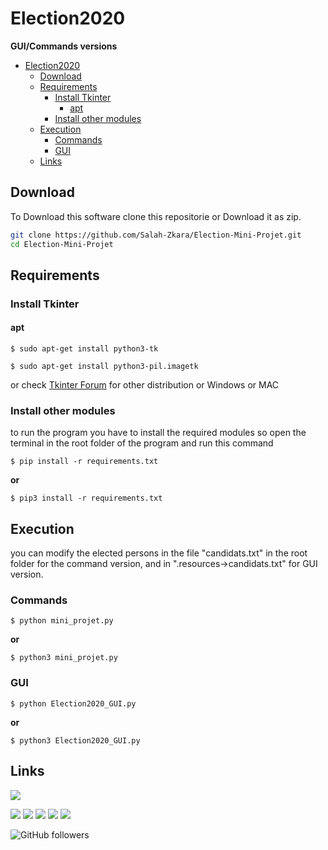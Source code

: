# Election2020
**GUI/Commands versions**
- [Election2020](#election2020)
  * [Download](#download)
  * [Requirements](#requirements)
    + [Install Tkinter](#install-tkinter)
      - [apt](#apt)
    + [Install other modules](#install-other-modules)
  * [Execution](#execution)
    + [Commands](#commands)
    + [GUI](#gui)
  * [Links](#links)
## Download
To Download this software clone this repositorie or Download it as zip.
```bash
git clone https://github.com/Salah-Zkara/Election-Mini-Projet.git
cd Election-Mini-Projet
```

## Requirements
### Install Tkinter


#### apt
`$ sudo apt-get install python3-tk`

`$ sudo apt-get install python3-pil.imagetk`

or check [Tkinter Forum](https://tkdocs.com/tutorial/install.html) for other distribution or Windows or MAC
### Install other modules
to run the program you have to install the required modules so open the terminal in the root folder of the program and run this command

`$ pip install -r requirements.txt`

**or**

`$ pip3 install -r requirements.txt`
## Execution
you can modify the elected persons in the file "candidats.txt" in the root folder for the command version, and in ".resources->candidats.txt" for GUI version.
### Commands
`$ python mini_projet.py`

**or** 

`$ python3 mini_projet.py`
### GUI
`$ python Election2020_GUI.py`

**or** 

`$ python3 Election2020_GUI.py`
## Links
[![](https://img.shields.io/badge/My-Portfolio-brightgreen)](https://salah-zkara.codes/)

[![](https://img.shields.io/badge/-Linkedin-%232867B2)](https://www.linkedin.com/in/salah-eddine-zkara-b40b091a6/)
[![](https://img.shields.io/badge/-Facebook-%234267B2)](https://www.facebook.com/salaheddine.zkara.9)
[![](https://img.shields.io/badge/-Twitter-%231DA1F2)](https://twitter.com/SalahZkara)
[![](https://img.shields.io/badge/-Github-333)](https://github.com/Salah-Zkara)
[![](https://img.shields.io/badge/-Instagram-%23E1306C)](https://www.instagram.com/salaheddine.zkara/?hl=en)

![GitHub followers](https://img.shields.io/github/followers/Salah-Zkara?style=social)
